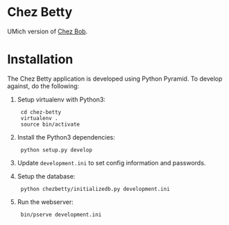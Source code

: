 Chez Betty
==========

UMich version of [Chez Bob](http://chezbob.ucsd.edu/).

Installation
============

The Chez Betty application is developed using Python Pyramid. To develop
against, do the following:

1. Setup virtualenv with Python3:

        cd chez-betty
        virtualenv .
        source bin/activate

2. Install the Python3 dependencies:

        python setup.py develop

3. Update `development.ini` to set config information and passwords.

3. Setup the database:

        python chezbetty/initializedb.py development.ini

4. Run the webserver:

        bin/pserve development.ini